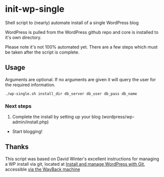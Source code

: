 init-wp-single
==============

Shell script to (nearly) automate install of a single WordPress blog

WordPress is pulled from the WordPress github repo and core is installed to it's own directory.

Please note it's not 100% automated yet. There are a few steps which must be taken after the script is complete.


## Usage
Arguments are optional. If no arguments are given it will query the user for the required information.
```
./wp-single.sh install_dir db_server db_user db_pass db_name
```

### Next steps
1. Complete the install by setting up your blog (wordpress/wp-admin/install.php)
+ Start blogging!

## Thanks
This script was based on David Winter's excellent instructions for managing a WP install via git, located at [Install and manage WordPress with Git](http://davidwinter.me/articles/2012/04/09/install-and-manage-wordpress-with-git), accessible [via the WayBack machine](http://davidwinter.me/articles/2012/04/09/install-and-manage-wordpress-with-git)

